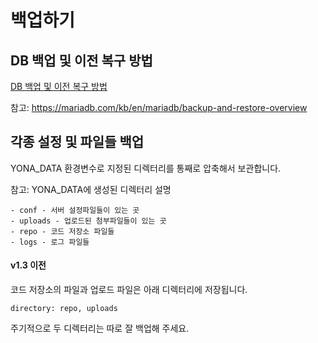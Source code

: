 백업하기
===

DB 백업 및 이전 복구 방법
---
[DB 백업 및 이전 복구 방법](https://github.com/yona-projects/yona/wiki/DB-%EB%B0%B1%EC%97%85-%EB%B0%8F-%EC%9D%B4%EC%A0%84-%EB%B3%B5%EA%B5%AC-%EB%B0%A9%EB%B2%95)

참고: https://mariadb.com/kb/en/mariadb/backup-and-restore-overview

각종 설정 및 파일들 백업
---
YONA_DATA 환경변수로 지정된 디렉터리를 통째로 압축해서 보관합니다.


참고: YONA_DATA에 생성된 디렉터리 설명
```
- conf - 서버 설정파일들이 있는 곳
- uploads - 업로드된 첨부파일들이 있는 곳
- repo - 코드 저장소 파일들
- logs - 로그 파일들
```


#### v1.3 이전

코드 저장소의 파일과 업로드 파일은 아래 디렉터리에 저장됩니다. 

    directory: repo, uploads

주기적으로 두 디렉터리는 따로 잘 백업해 주세요. 
